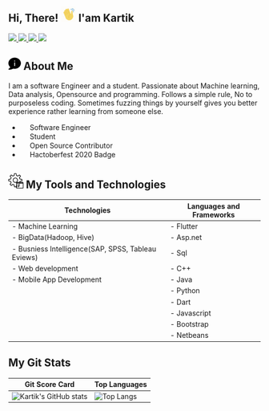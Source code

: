 ## Hi, There! <img src="https://github.com/Kartik987/Kartik/blob/main/Wavehand.gif" width="30px"> I'am Kartik


<a href="https://www.linkedin.com/in/kartik-arora-97ba1a203">
<img src="https://img.shields.io/badge/LinkedIn-white?style=flat&logo=linkedin&labelColor=black">
</a>

<a href="https://github.com/Kartik987">
<img src="https://img.shields.io/badge/GitHub-white?style=flat&logo=Github&labelColor=black">
</a>

<a href="https://dev.to/kartik987">
<img src="https://img.shields.io/badge/dev.to-white?style=flat&logo=dev.to&labelColor=black">
</a>
<a href="https://www.hackerrank.com/Kartik923">
<img src="https://img.shields.io/badge/HackerRank-black?style=flat&logo=HackerRank&labelColor=#2EC866">
</a>

<br>

## <img src="https://github.com/Kartik987/Kartik/blob/main/About.png" width="25px" > About Me

I am a software Engineer and a student. Passionate about Machine learning, Data analysis, Opensource and programming. Follows a simple rule, No to purposeless coding. Sometimes fuzzing things by yourself gives you better experience rather learning from someone else.

-  <img src="https://user-images.githubusercontent.com/48849171/109908732-ca0cb300-7cca-11eb-85a2-a034309c069d.png" data-canonical-src="https://gyazo.com/eb5c5741b6a9a16c692170a41a49c858.png" width="15" height="15" /> Software Engineer
- <img src="https://user-images.githubusercontent.com/48849171/109909572-566ba580-7ccc-11eb-8986-3573fccc0ae7.png" data-canonical-src="https://gyazo.com/eb5c5741b6a9a16c692170a41a49c858.png" width="15" height="15" /> Student 
- <img src="https://user-images.githubusercontent.com/48849171/109917003-9c2f6a80-7cda-11eb-909b-63b19c265b71.png" data-canonical-src="https://gyazo.com/eb5c5741b6a9a16c692170a41a49c858.png" width="15" height="15" /> Open Source Contributor
- <img src="https://user-images.githubusercontent.com/48849171/109916041-ed3e5f00-7cd8-11eb-904b-50cd30e0a426.png" data-canonical-src="https://gyazo.com/eb5c5741b6a9a16c692170a41a49c858.png" width="15" height="15" /> Hactoberfest 2020 Badge

## <img src="https://github.com/Kartik987/Kartik/blob/main/tools.png" width="30px"> My Tools and Technologies

| Technologies  | Languages and Frameworks |
| ------------- | ------------- |
| - Machine Learning  | - Flutter  |
| - BigData(Hadoop, Hive)  | - Asp.net  |
| - Busniess Intelligence(SAP, SPSS, Tableau Eviews) | - Sql |
| - Web development  | - C++  |
| - Mobile App Development  |- Java |
|  | - Python  |
|  | - Dart|
|  | - Javascript |
|  | - Bootstrap  |
| | - Netbeans  |


 
## My Git Stats

| Git Score Card  | Top Languages |
| ------------- | ------------- |
|![Kartik's GitHub stats](https://github-readme-stats.vercel.app/api?username=Kartik987&show_icons=true&theme=slateorange) |![Top Langs](https://github-readme-stats.vercel.app/api/top-langs/?username=Kartik987&layout=compact&theme=slateorange) |


